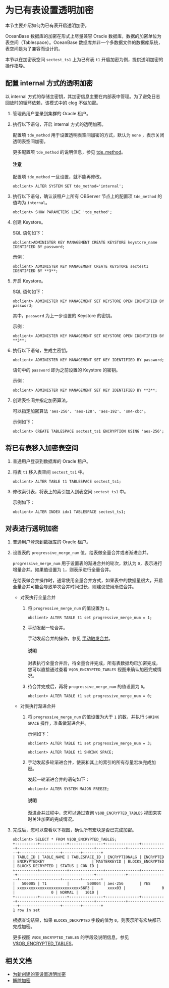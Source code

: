 # 为已有表设置透明加密

本节主要介绍如何为已有表开启透明加密。

OceanBase 数据库的加密在形式上尽量兼容 Oracle 数据库，数据的加密单位为表空间（Tablespace）。OceanBase 数据库并非一个多数据文件的数据库系统，表空间是为了兼容而设计的。

本节以在加密表空间 `sectest_ts1` 上为已有表 `t1` 开启加密为例，提供透明加密的操作指导。

## 配置 internal 方式的透明加密

以 internal 方式的存储主密钥，其加密信息主要在内部表中管理。为了避免日志回放时的循环依赖，该模式中的 clog 不做加密。

1. 管理员用户登录到集群的 Oracle 租户。

2. 执行以下语句，开启 internal 方式的透明加密。

   配置项 `tde_method` 用于设置透明表空间加密的方式，默认为 `none` ，表示关闭透明表空间加密。

   更多配置项 `tde_method` 的说明信息，参见 [tde_method](../../../../7.reference/5.system-reference/1.system-configuration-items/4.tenant-level-configuration-items/34.tde_method.md)。

   <main id="notice" type='notice'>
    <h4>注意</h4>
    <p>配置项 <code>tde_method</code> 一旦设置，就不能再修改。</p>
   </main>

   ```shell
   obclient> ALTER SYSTEM SET tde_method='internal';
   ```

3. 执行以下语句，确认该租户上所有 OBServer 节点上的配置项 `tde_method` 的值均为 `internal`。

   ```shell
   obclient> SHOW PARAMETERS LIKE 'tde_method';
   ```

4. 创建 Keystore。

   SQL 语句如下：

   ```shell
   obclient>ADMINISTER KEY MANAGEMENT CREATE KEYSTORE keystore_name IDENTIFIED BY password;
   ```

   示例：

   ```shell
   obclient> ADMINISTER KEY MANAGEMENT CREATE KEYSTORE sectest1 IDENTIFIED BY **3**;
   ```

5. 开启 Keystore。

   SQL 语句如下：

   ```shell
   obclient> ADMINISTER KEY MANAGEMENT SET KEYSTORE OPEN IDENTIFIED BY password;
   ```

   其中，`password` 为上一步设置的 Keystore 的密钥。

   示例：

   ```shell
   obclient> ADMINISTER KEY MANAGEMENT SET KEYSTORE OPEN IDENTIFIED BY **3**;
   ```

6. 执行以下语句，生成主密钥。

   ```shell
   obclient> ADMINISTER KEY MANAGEMENT SET KEY IDENTIFIED BY password;
   ```

   语句中的 `password` 即为之前设置的 Keystore 的密钥。

   示例：

   ```shell
   obclient> ADMINISTER KEY MANAGEMENT SET KEY IDENTIFIED BY **3**;
   ```

7. 创建表空间并指定加密算法。

   可以指定加密算法 `'aes-256'`、`'aes-128'`、`'aes-192'`、`'sm4-cbc'`。

   示例如下：

   ```shell
   obclient> CREATE TABLESPACE sectest_ts1 ENCRYPTION USING 'aes-256';
   ```

## 将已有表移入加密表空间

1. 普通用户登录到数据库的 Oracle 租户。

2. 将表 `t1` 移入表空间 `sectest_ts1` 中。

   ```shell
   obclient> ALTER TABLE t1 TABLESPACE sectest_ts1;
   ```

3. 修改索引表，将表上的索引加入到表空间 `sectest_ts1` 中。

   示例如下：

   ```shell
   obclient> ALTER INDEX idx1 TABLESPACE sectest_ts1;
   ```

## 对表进行透明加密

1. 普通用户登录到数据库的 Oracle 租户。

2. 设置表的 `progressive_merge_num` 值，给表做全量合并或者渐进合并。

    `progressive_merge_num` 用于设置表的渐进合并的轮次，默认为 `0`，表示进行增量合并。如果值设置为 `1`，则表示进行全量合并。

    在给表做合并操作时，通常使用全量合并方式，如果表中的数据量很大，开启全量合并可能会导致单次合并时间过长，则建议使用渐进合并。

    * 对表执行全量合并

      1. 将 `progressive_merge_num` 的值设置为 `1`。

         ```shell
         obclient> ALTER TABLE t1 set progressive_merge_num = 1;
         ```

      2. 手动发起一轮合并。

         手动发起合并的操作，参见 [手动触发合并](../../../../7.reference/2.administrator-guide/2.basic-database-management/5.manage-data-storage/2.merge-management/4.manually-trigger-a-merge.md)。

         <main id="notice" type='explain'>
            <h4>说明</h4>
            <p>对表执行全量合并后，待全量合并完成，所有表数据均已加密完成，您可以直接通过查看 <code>V$OB_ENCRYPTED_TABLES</code> 视图来确认加密完成情况。</p>
         </main>

      3. 待合并完成后，再将 `progressive_merge_num` 的值设置为 `0`。

         ```shell
         obclient> ALTER TABLE t1 set progressive_merge_num = 0;
         ```

    * 对表执行渐进合并

      1. 将 `progressive_merge_num` 的值设置为大于 `1` 的数，并执行 `SHRINK SPACE` 操作，准备做渐进合并。

         示例如下：

         ```shell
         obclient> ALTER TABLE t1 set progressive_merge_num = 3;
         
         obclient> ALTER TABLE t1 SHRINK SPACE;
         ```

      2. 手动发起多轮渐进合并，使表和其上的索引的所有存量宏块完成加密。

         发起一轮渐进合并的语句如下：

         ```shell
         obclient> ALTER SYSTEM MAJOR FREEZE;
         ```

         <main id="notice" type='explain'>
            <h4>说明</h4>
            <p>渐进合并过程中，您可以通过查询 <code>V$OB_ENCRYPTED_TABLES</code> 视图来实时关注加密的完成情况。</p>
         </main>

3. 完成后，您可以查看以下视图，确认所有宏块是否已完成加密。

     ```shell
     obclient> SELECT * FROM V$OB_ENCRYPTED_TABLES;
     +----------+------------+---------------+---------------+-----------+----------------------------------+-------------+------------------+------------------+--------+--------+
     | TABLE_ID | TABLE_NAME | TABLESPACE_ID | ENCRYPTIONALG | ENCRYPTED | ENCRYPTEDKEY                     | MASTERKEYID | BLOCKS_ENCRYPTED | BLOCKS_DECRYPTED | STATUS | CON_ID |
     +----------+------------+---------------+---------------+-----------+----------------------------------+-------------+------------------+------------------+--------+--------+
     |   500005 | T1         |        500004 | aes-256       | YES       | xxxxxxxxxxxxxxxxxxxxxxxxxxxx66F3 |      xxxx03 |                0 |                0 | NORMAL |   1010 |
     +----------+------------+---------------+---------------+-----------+----------------------------------+-------------+------------------+------------------+--------+--------+
     1 row in set
     ```

    根据查询结果，如果 `BLOCKS_DECRYPTED` 字段的值为 `0`，则表示所有宏块都已完成加密。

    更多视图 `V$OB_ENCRYPTED_TABLES` 的字段及说明信息，参见 [V$OB_ENCRYPTED_TABLES](../../../../7.reference/5.system-reference/5.system-view-of-oracle-mode/3.performance-view-of-oracle-mode/77.v-encrypted_tables-of-oracle-mode.md)。

## 相关文档

* [为新创建的表设置透明加密](1.configure-internal-storage-encryption-of-oracle-mode.md)
* [解除加密](3.unencrypt-of-oracle-mode.md)